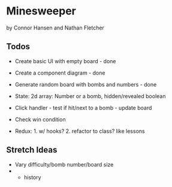 # Minesweeper

by Connor Hansen and Nathan Fletcher

## Todos

* Create basic UI with empty board - done
* Create a component diagram - done
* Generate random board with bombs and numbers - done
* State: 2d array: Number or a bomb, hidden/revealed boolean 
* Click handler - test if hit/next to a bomb - update board 
* Check win condition

* Redux: 1. w/ hooks? 2. refactor to class? like lessons

## Stretch Ideas
* Vary difficulty/bomb number/board size
* - history
